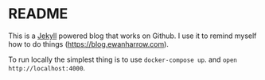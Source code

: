 # README
This is a [Jekyll](https://jekyllrb.com) powered blog that works on Github. I use it to remind myself how to do things (https://blog.ewanharrow.com).

To run locally the simplest thing is to use `docker-compose up`. and `open http://localhost:4000`.
